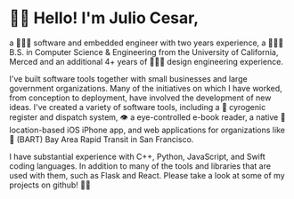 # 👋🏼 Hello! I'm Julio Cesar,
a 👨🏽‍💻 software and embedded engineer with two years experience, a 👨🏽‍🎓 B.S. in Computer Science & Engineering from the University of California, Merced and an additional 4+ years of 👷🏼‍♂️ design engineering experience.

I've built software tools together with small businesses and large government organizations. Many of the initiatives on which I have worked, from conception to deployment, have involved the development of new ideas. I've created a variety of software tools, including a 🧊 cyrogenic register and dispatch system, 👁 a eye-controlled e-book reader, a native 📍 location-based iOS iPhone app, and web applications for organizations like 🚄 (BART) Bay Area Rapid Transit in San Francisco.

I have substantial experience with C++, Python, JavaScript, and Swift coding languages. In addition to many of the tools and libraries that are used with them, such as Flask and React. Please take a look at some of my projects on github! ✌🏼

<!--
## 📫 How to reach me:
- ✉️ send me an <a href="mailto:juliocesarlopez@me.com?subject=👋🏼 Hey Julio, I checked out your github&body=I thought we could possibly work together on.....">email</a>
- 🌎 visit my personal <a href="https://juliocesarlq.github.io"> site</a> 
- 💼 lets chat on <a href="https://www.linkedin.com/in/julio-ces-lopez">LinkedIn</a> 
- 📃 checkout my <a href="https://juliocesarlq.github.io/resume-software.pdf">resume</a> 



Here are some ideas to get you started:

- 🔭 I’m currently working on ...
- 🌱 I’m currently learning ...
- 👯 I’m looking to collaborate on ...
- 🤔 I’m looking for help with ...
- 💬 Ask me about ...
- 📫 How to reach me: ...
- 😄 Pronouns: ...
- ⚡ Fun fact: ...

--!>
